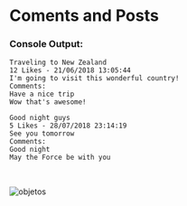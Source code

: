 # Coments and Posts

### Console Output:

```
Traveling to New Zealand
12 Likes - 21/06/2018 13:05:44
I'm going to visit this wonderful country!
Comments:
Have a nice trip
Wow that's awesome!

Good night guys
5 Likes - 28/07/2018 23:14:19
See you tomorrow
Comments:
Good night
May the Force be with you
```

<br> 

![objetos](https://github.com/user-attachments/assets/b9ba4752-cb36-4270-82b8-a9c602f75603)
